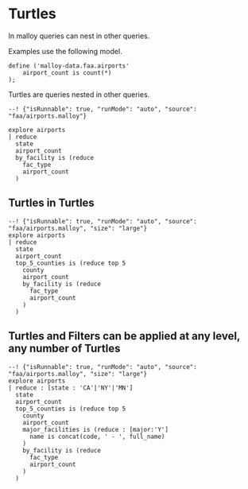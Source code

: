 # Turtles
In malloy queries can nest in other queries.  

Examples use the following model.

```malloy
define ('malloy-data.faa.airports'
    airport_count is count(*)
);
```

Turtles are queries nested in other queries.

```malloy
--! {"isRunnable": true, "runMode": "auto", "source": "faa/airports.malloy"}

explore airports 
| reduce
  state
  airport_count
  by_facility is (reduce
    fac_type
    airport_count
  )
```


##   Turtles in Turtles

```malloy
--! {"isRunnable": true, "runMode": "auto", "source": "faa/airports.malloy", "size": "large"}
explore airports 
| reduce
  state
  airport_count
  top_5_counties is (reduce top 5
    county
    airport_count
    by_facility is (reduce
      fac_type
      airport_count
    )
  )
```

##   Turtles and Filters can be applied at any level, any number of Turtles

```malloy
--! {"isRunnable": true, "runMode": "auto", "source": "faa/airports.malloy", "size": "large"}
explore airports 
| reduce : [state : 'CA'|'NY'|'MN']
  state
  airport_count
  top_5_counties is (reduce top 5
    county
    airport_count
    major_facilities is (reduce : [major:'Y']
      name is concat(code, ' - ', full_name)
    )
    by_facility is (reduce
      fac_type
      airport_count
    )
  )
```